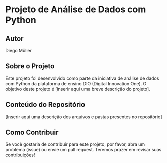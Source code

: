 # Projeto de Análise de Dados com Python

## Autor
Diego Müller

## Sobre o Projeto
Este projeto foi desenvolvido como parte da iniciativa de análise de dados com Python da plataforma de ensino DIO (Digital Innovation One). O objetivo deste projeto é [inserir aqui uma breve descrição do projeto].

## Conteúdo do Repositório
[Inserir aqui uma descrição dos arquivos e pastas presentes no repositório]

## Como Contribuir
Se você gostaria de contribuir para este projeto, por favor, abra um problema (issue) ou envie um pull request. Teremos prazer em revisar suas contribuições!
